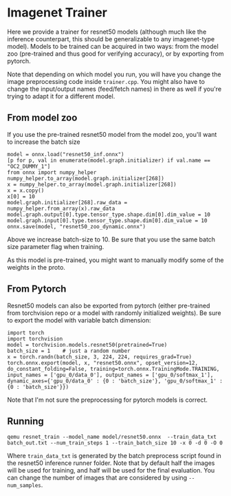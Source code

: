 # Imagenet Trainer

Here we provide a trainer for resnet50 models (although much like the inference counterpart, this should be generalizable to any imagenet-type model). Models to be trained can be acquired in two ways: from the model zoo (pre-trained and thus good for verifying accuracy), or by exporting from pytorch.

Note that depending on which model you run, you will have you change the image preprocessing code inside `trainer.cpp`. You might also have to change the input/output names (feed/fetch names) in there as well if you're trying to adapt it for a different model.

## From model zoo

If you use the pre-trained resnet50 model from the model zoo, you'll want to increase the batch size


```
model = onnx.load("resnet50_inf.onnx")
[p for p, val in enumerate(model.graph.initializer) if val.name == "OC2_DUMMY_1"]
from onnx import numpy_helper
numpy_helper.to_array(model.graph.initializer[268])
x = numpy_helper.to_array(model.graph.initializer[268])
x = x.copy()
x[0] = 10
model.graph.initializer[268].raw_data = numpy_helper.from_array(x).raw_data
model.graph.output[0].type.tensor_type.shape.dim[0].dim_value = 10
model.graph.input[0].type.tensor_type.shape.dim[0].dim_value = 10
onnx.save(model, "resnet50_zoo_dynamic.onnx")
```

Above we increase batch-size to 10. Be sure that you use the same batch size parameter flag when training.

As this model is pre-trained, you might want to manually modify some of the weights in the proto.


## From Pytorch

Resnet50 models can also be exported from pytorch (either pre-trained from torchvision repo or a model with randomly initialized weights). Be sure to export the model with variable batch dimension:

```
import torch
import torchvision
model = torchvision.models.resnet50(pretrained=True)
batch_size = 1    # just a random number
x = torch.randn(batch_size, 3, 224, 224, requires_grad=True)
torch.onnx.export(model, x, "resnet50.onnx", opset_version=12, do_constant_folding=False, training=torch.onnx.TrainingMode.TRAINING, input_names = ['gpu_0/data_0'], output_names = ['gpu_0/softmax_1'], dynamic_axes={'gpu_0/data_0' : {0 : 'batch_size'}, 'gpu_0/softmax_1' : {0 : 'batch_size'}})
```

Note that I'm not sure the preprocessing for pytorch models is correct.

## Running


```
qemu resnet_train --model_name model/resnet50.onnx  --train_data_txt batch_out.txt --num_train_steps 1 --train_batch_size 10 -x 0 -d 0 -O 0
```

Where `train_data_txt` is generated by the batch preprocess script found in the resnet50 inference runner folder. Note that by default half the images will be used for training, and half will be used for the final evaluation. You can change the number of images that are considered by using `--num_samples`.
